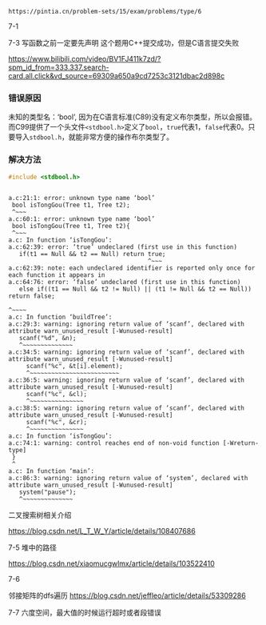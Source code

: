 
```ad-note
https://pintia.cn/problem-sets/15/exam/problems/type/6
```


7-1

7-3 写函数之前一定要先声明
这个题用C++提交成功，但是C语言提交失败

https://www.bilibili.com/video/BV1FJ411k7zd/?spm_id_from=333.337.search-card.all.click&vd_source=69309a650a9cd7253c3121dbac2d898c

### 错误原因

未知的类型名：‘bool’, 因为在C语言标准(C89)没有定义布尔类型，所以会报错。而C99提供了一个头文件`<stdbool.h>`定义了`bool`，`true`代表1，`false`代表0。只要导入`stdbool.h`，就能非常方便的操作布尔类型了。

### 解决方法

```c
#include <stdbool.h>
```

```

a.c:21:1: error: unknown type name ‘bool’
 bool isTongGou(Tree t1, Tree t2);
 ^~~~
a.c:60:1: error: unknown type name ‘bool’
 bool isTongGou(Tree t1, Tree t2){
 ^~~~
a.c: In function ‘isTongGou’:
a.c:62:39: error: ‘true’ undeclared (first use in this function)
   if(t1 == Null && t2 == Null) return true;
                                       ^~~~
a.c:62:39: note: each undeclared identifier is reported only once for each function it appears in
a.c:64:76: error: ‘false’ undeclared (first use in this function)
   else if((t1 == Null && t2 != Null) || (t1 != Null && t2 == Null)) return false;
                                                                            ^~~~~
a.c: In function ‘buildTree’:
a.c:29:3: warning: ignoring return value of ‘scanf’, declared with attribute warn_unused_result [-Wunused-result]
   scanf("%d", &n);
   ^~~~~~~~~~~~~~~
a.c:34:5: warning: ignoring return value of ‘scanf’, declared with attribute warn_unused_result [-Wunused-result]
     scanf("%c", &t[i].element);
     ^~~~~~~~~~~~~~~~~~~~~~~~~~
a.c:36:5: warning: ignoring return value of ‘scanf’, declared with attribute warn_unused_result [-Wunused-result]
     scanf("%c", &cl);
     ^~~~~~~~~~~~~~~~
a.c:38:5: warning: ignoring return value of ‘scanf’, declared with attribute warn_unused_result [-Wunused-result]
     scanf("%c", &cr);
     ^~~~~~~~~~~~~~~~
a.c: In function ‘isTongGou’:
a.c:74:1: warning: control reaches end of non-void function [-Wreturn-type]
 }
 ^
a.c: In function ‘main’:
a.c:86:3: warning: ignoring return value of ‘system’, declared with attribute warn_unused_result [-Wunused-result]
   system("pause");
   ^~~~~~~~~~~~~~~
```


二叉搜索树相关介绍

https://blog.csdn.net/L_T_W_Y/article/details/108407686

7-5 堆中的路径

https://blog.csdn.net/xiaomucgwlmx/article/details/103522410

7-6 

邻接矩阵的dfs遍历 https://blog.csdn.net/jeffleo/article/details/53309286

7-7 六度空间，最大值的时候运行超时或者段错误




